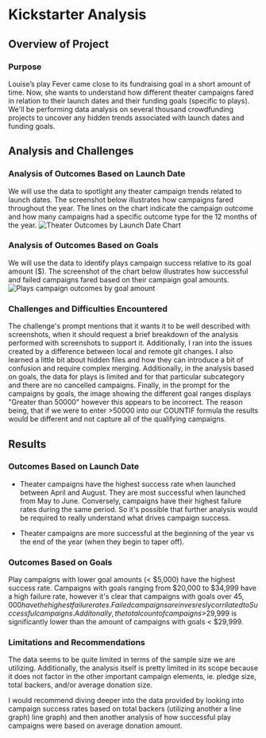 # Kickstarter Analysis

## Overview of Project

### Purpose
Louise’s play Fever came close to its fundraising goal in a short amount of time. Now, she wants to understand how different theater campaigns fared in relation to their launch dates and their funding goals (specific to plays). We'll be performing data analysis on several thousand crowdfunding projects to uncover any hidden trends associated with launch dates and funding goals. 

## Analysis and Challenges

### Analysis of Outcomes Based on Launch Date
We will use the data to spotlight any theater campaign trends related to launch dates. The screenshot below illustrates how campaigns fared throughout the year. The lines on the chart indicate the campaign outcome and how many campaigns had a specific outcome type for the 12 months of the year. 
![Theater Outcomes by Launch Date Chart](https://github.com/Jflux05/kickstarter-analysis/blob/a03d5fc0b5b5cbf31b8deb634fda79954d965c16/Resources/Theater_Outcomes_vs_Launch.png)

### Analysis of Outcomes Based on Goals
We will use the data to identify plays campaign success relative to its goal amount ($).  The screenshot of the chart below illustrates how successful and failed campaigns fared based on their campaign goal amounts.
![Plays campaign outcomes by goal amount](https://github.com/Jflux05/kickstarter-analysis/blob/a03d5fc0b5b5cbf31b8deb634fda79954d965c16/Resources/Outcomes_vs_Goal.png)

### Challenges and Difficulties Encountered
The challenge's prompt mentions that it wants it to be well described with screenshots, when it should request a brief breakdown of the analysis performed with screenshots to support it. Additionally, I ran into the issues created by a  difference between local and remote git changes. I also learned a little bit about hidden files and how they can introduce a bit of confusion and require complex merging. Additionally, in the analysis based on goals, the data for plays is limited and for that particular subcategory and there are no cancelled campaigns. Finally, in the prompt for the campaigns by goals, the image showing the different goal ranges displays "Greater than 50000" however this appears to be incorrect. The reason being, that if we were to enter >50000 into our COUNTIF formula the results would be different and not capture all of the qualifying campaigns. 



## Results

### Outcomes Based on Launch Date
- Theater campaigns have the highest success rate when launched between April and August. They are most successful when launched from May to June. Conversely, campaigns have their highest failure rates during the same period. So it's possible that further analysis would be required to really understand what drives campaign success.

- Theater campaigns are more successful at the beginning of the year vs the end of the year (when they begin to taper off).

### Outcomes Based on Goals
Play campaigns with lower goal amounts (< $5,000) have the highest success rate. Campaigns with goals ranging from $20,000 to $34,999 have a high failure rate, however it's clear that campaigns with goals over $45,000 have the highest failure rates. Failed campaigns are invesresly corrilated to Successful campaigns. Additonally, the total count of campaigns >$29,999 is significantly lower than the amount of campaigns with goals < $29,999. 

### Limitations and Recommendations 
The data seems to be quite limited in terms of the sample size we are utilizing. Additionally, the analysis itself is pretty limited in its scope because it does not factor in the other important campaign elements, ie. pledge size, total backers, and/or average donation size. 

I would recommend diving deeper into the data provided by looking into campaign success rates based on total backers (utilizing another a line graph)  line graph) and then another analysis of how successful play campaigns were based on average donation amount.  

